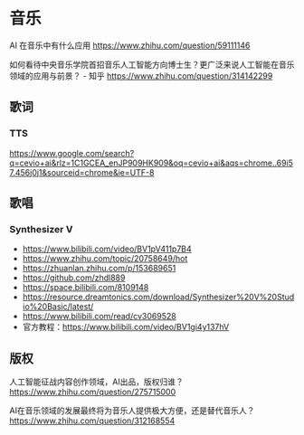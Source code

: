 # 音乐

AI 在音乐中有什么应用
https://www.zhihu.com/question/59111146

如何看待中央音乐学院首招音乐人工智能方向博士生？更广泛来说人工智能在音乐领域的应用与前景？ - 知乎
https://www.zhihu.com/question/314142299

## 歌词

### TTS

https://www.google.com/search?q=cevio+ai&rlz=1C1GCEA_enJP909HK909&oq=cevio+ai&aqs=chrome..69i57.456j0j1&sourceid=chrome&ie=UTF-8

## 歌唱


### Synthesizer V

- https://www.bilibili.com/video/BV1pV411p7B4
- https://www.zhihu.com/topic/20758649/hot
- https://zhuanlan.zhihu.com/p/153689651
- https://github.com/zhdl889
- https://space.bilibili.com/8109148
- https://resource.dreamtonics.com/download/Synthesizer%20V%20Studio%20Basic/latest/
- https://www.bilibili.com/read/cv3069528
- 官方教程：https://www.bilibili.com/video/BV1gi4y137hV

## 版权

人工智能征战内容创作领域，AI出品，版权归谁？
https://www.zhihu.com/question/275715000

AI在音乐领域的发展最终将为音乐人提供极大方便，还是替代音乐人？
https://www.zhihu.com/question/312168554

